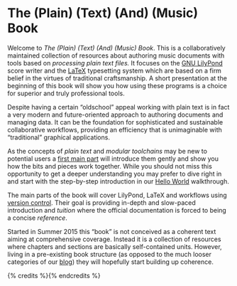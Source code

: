 # The (Plain) (Text) (And) (Music) Book

Welcome to *The (Plain) (Text) (And) (Music) Book*.  This is a collaboratively
maintained collection of resources about authoring music documents with tools
based on *processing plain text files.*  It focuses on the [GNU
LilyPond](http://lilypond.org) score writer and the
[LaTeX](http://latex-project.org) typesetting system which are based on a firm
belief in the virtues of traditional craftsmanship.  A short presentation at the
beginning of this book will show you how using these programs is a choice for
superior and truly professional tools.

Despite having a certain “oldschool” appeal working with plain text is in fact a
very modern and future-oriented approach to authoring documents and managing
data.  It can be the foundation for sophisticated and sustainable collaborative
workflows, providing an efficiency that is unimaginable with “traditional”
graphical applications.

As the concepts of *plain text* and *modular toolchains* may be new to potential
users a [first main part](toolchain/index.html) will introduce them gently and
show you how the bits and pieces work together.  While you should not miss this
opportunity to get a deeper understanding you may prefer to dive right in and start with the step-by-step introduction in our [Hello World](lilypond/hello-world.html) walkthrough.

The main parts of the book will cover LilyPond, LaTeX and workflows using
[version control](https://en.wikipedia.org/wiki/Version_control).  Their goal is
providing in-depth and slow-paced introduction and *tuition* where the official
documentation is forced to being a concise *reference*.

Started in Summer 2015 this “book” is not conceived as a coherent text aiming at
comprehensive coverage.  Instead it is a collection of resources where chapters
and sections are basically self-contained units.  However, living in a
pre-existing book structure (as opposed to the much looser categories of our
[blog](http://lilypondblog.org)) they will hopefully start building up
coherence.

{% credits %}{% endcredits %}
